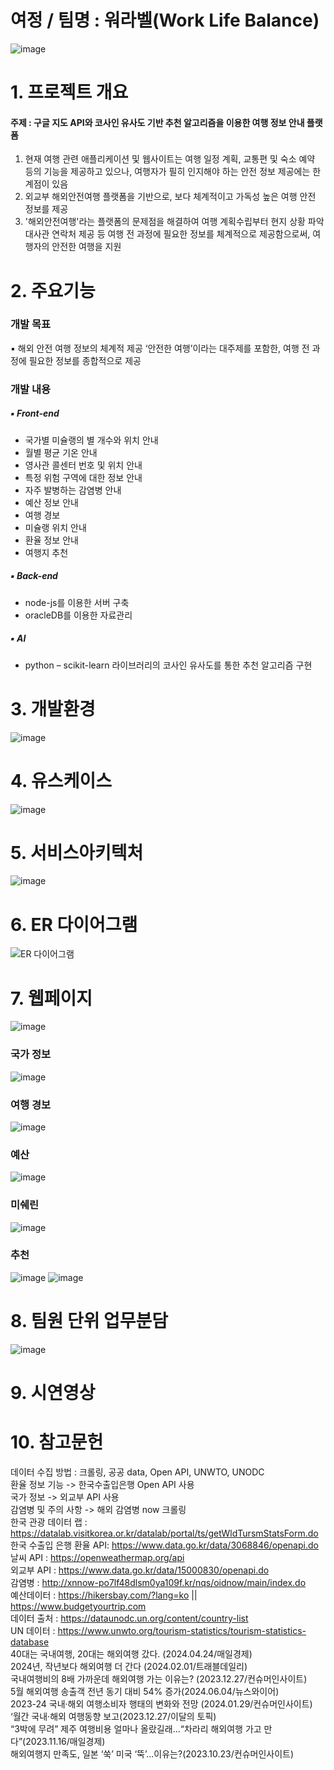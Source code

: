 # 여정 / 팀명 : 워라벨(Work Life Balance)
![image](https://github.com/2024-SW-LangIntelligence/trip_repo/assets/51393469/a2e9927a-8795-4534-8650-293a8483611a)



# 1. 프로젝트 개요
#### 주제 : 구글 지도 API와 코사인 유사도 기반 추천 알고리즘을 이용한 여행 정보 안내 플랫폼
1. 현재 여행 관련 애플리케이션 및 웹사이트는 여행 일정 계획, 교통편 및 숙소 예약 등의 기능을 제공하고 있으나, 여행자가 필히 인지해야 하는 안전 정보 제공에는 한계점이 있음
2. 외교부 해외안전여행 플랫폼을 기반으로, 보다 체계적이고 가독성 높은 여행 안전 정보를 제공
3. '해외안전여행'라는 플랫폼의 문제점을 해결하여 여행 계획수립부터 현지 상황 파악 대사관 연락처 제공 등 여행 전 과정에 필요한 정보를 체계적으로 제공함으로써, 여행자의 안전한 여행을 지원

# 2. 주요기능
  ### 개발 목표
  ▪ 해외 안전 여행 정보의 체계적 제공
  ‘안전한 여행’이라는 대주제를 포함한, 여행 전 과정에 필요한 정보를 종합적으로 제공
  ### 개발 내용
##### ▪ Front-end 
- 국가별 미슐랭의 별 개수와 위치 안내
- 월별 평균 기온 안내
- 영사관 콜센터 번호 및 위치 안내
- 특정 위험 구역에 대한 정보 안내
- 자주 발병하는 감염병 안내
- 예산 정보 안내
- 여행 경보
- 미슐랭 위치 안내
- 환율 정보 안내
- 여행지 추천

##### ▪ Back-end
- node-js를 이용한 서버 구축
- oracleDB를 이용한 자료관리

##### ▪ AI
- python 
– scikit-learn 라이브러리의 코사인 유사도를 통한 추천 알고리즘 구현


# 3. 개발환경
  ![image](https://github.com/2024-SW-LangIntelligence/trip_repo/assets/51393469/8f072c57-f004-47ec-bc0e-4e4c63874e13)

# 4. 유스케이스
  ![image](https://github.com/2024-SW-LangIntelligence/trip_repo/assets/51393469/8332065f-f8fe-430c-93e1-36f5eda51bb5)

# 5. 서비스아키텍처
  ![image](https://github.com/2024-SW-LangIntelligence/trip_repo/assets/51393469/4444cdc4-d346-4577-981b-c32ea0b1d015)

# 6. ER 다이어그램
  ![ER 다이어그램](https://github.com/2024-SW-LangIntelligence/trip_repo/assets/51393469/86a0ce0e-9064-4dee-86bd-4272d51013db)

# 7. 웹페이지
  ![image](https://github.com/2024-SW-LangIntelligence/trip_repo/assets/51393469/639c7f79-7f0f-4bfe-99b5-68d87cba828e)
  ### 국가 정보
  ![image](https://github.com/2024-SW-LangIntelligence/trip_repo/assets/51393469/1f3d9607-2037-489e-9b28-60fa3c74bc68)
  ### 여행 경보
  ![image](https://github.com/2024-SW-LangIntelligence/trip_repo/assets/51393469/57454eff-c373-41eb-a9d4-c92ace5d200f)
  ### 예산
  ![image](https://github.com/2024-SW-LangIntelligence/trip_repo/assets/51393469/7c26eb87-573c-495b-b9d3-28b1a6ebe13c)
  ### 미쉐린
  ![image](https://github.com/2024-SW-LangIntelligence/trip_repo/assets/51393469/918dab21-99f1-466d-9037-9f94f50c68cd)
  ### 추천
  ![image](https://github.com/2024-SW-LangIntelligence/trip_repo/assets/51393469/ae6c7408-a1b3-4645-8d2c-3c685f1e9ac7)
  ![image](https://github.com/2024-SW-LangIntelligence/trip_repo/assets/51393469/2da1587c-1e84-4b72-b676-1b1c481d7046)

# 8. 팀원 단위 업무분담

  ![image](https://github.com/2024-SW-LangIntelligence/trip_repo/assets/51393469/c37c8a2e-d068-497a-9d33-56c031daf79c)

# 9. 시연영상



# 10. 참고문헌
데이터 수집 방법 : 크롤링, 공공 data, Open API, UNWTO, UNODC <br>
환율 정보 기능 -> 한국수출입은행 Open API 사용 <br>
국가 정보 -> 외교부 API 사용 <br>
감염병 및 주의 사항 -> 해외 감염병 now 크롤링 <br>
한국 관광 데이터 랩 : https://datalab.visitkorea.or.kr/datalab/portal/ts/getWldTursmStatsForm.do <br>
한국 수출입 은행 환율 API: https://www.data.go.kr/data/3068846/openapi.do <br>
날씨 API : https://openweathermap.org/api <br>
외교부 API : https://www.data.go.kr/data/15000830/openapi.do <br>
감염병 : http://xnnow-po7lf48dlsm0ya109f.kr/nqs/oidnow/main/index.do <br>
예산데이터 : https://hikersbay.com/?lang=ko || https://www.budgetyourtrip.com <br>
데이터 출처 : https://dataunodc.un.org/content/country-list <br>
UN 데이터  : https://www.unwto.org/tourism-statistics/tourism-statistics-database <br>
40대는 국내여행, 20대는 해외여행 갔다. (2024.04.24/매일경제) <br>
2024년, 작년보다 해외여행 더 간다 (2024.02.01/트래블데일리) <br>
국내여행비의 8배 가까운데 해외여행 가는 이유는? (2023.12.27/컨슈머인사이트) <br>
5월 해외여행 송출객 전년 동기 대비 54% 증가(2024.06.04/뉴스와이어) <br>
2023-24 국내·해외 여행소비자 행태의 변화와 전망 (2024.01.29/컨슈머인사이트) <br>
‘월간 국내·해외 여행동향 보고(2023.12.27/이달의 토픽) <br>
“3박에 무려” 제주 여행비용 얼마나 올랐길래…“차라리 해외여행 가고 만다”(2023.11.16/매일경제)<br>
해외여행지 만족도, 일본 ‘쑥’ 미국 ‘뚝’…이유는?(2023.10.23/컨슈머인사이트) <br>


  

  




